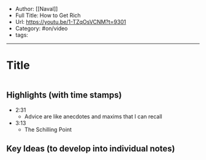 - Author: [[Naval]]
- Full Title: How to Get Rich
- Url: https://youtu.be/1-TZqOsVCNM?t=9301
- Category: #on/video
- tags: 
---

# Title
![]()

## Highlights (with time stamps)

- 2:31
	- Advice are like anecdotes and maxims that I can recall
- 3:13
	- The Schilling Point

## Key Ideas (to develop into individual notes)